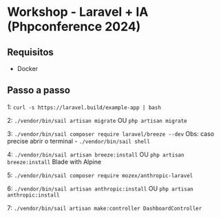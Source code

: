 # Workshop - Laravel + IA (Phpconference 2024)

## Requisitos
- Docker

## Passo a passo
1: `curl -s https://laravel.build/example-app | bash`

2: `./vendor/bin/sail artisan migrate` OU `php artisan migrate`

3: `./vendor/bin/sail composer require laravel/breeze --dev`
Obs: caso precise abrir o terminal - `./vendor/bin/sail shell`

4: `./vendor/bin/sail artisan breeze:install` OU `php artisan breeze:install`
Blade with Alpine

5: `./vendor/bin/sail composer require mozex/anthropic-laravel`

6: `./vendor/bin/sail artisan anthropic:install` OU `php artisan anthropic:install`

7: `./vendor/bin/sail artisan make:controller DashboardController`